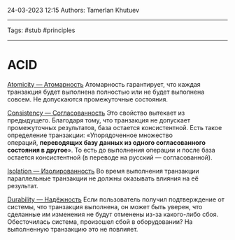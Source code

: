 24-03-2023
12:15
Authors: Tamerlan Khutuev
***
Tags: #stub #principles 
***
# ACID

[Atomicity — Атомарность](https://habr.com/ru/post/555920/#atomicity)
Атомарность гарантирует, что каждая транзакция будет выполнена полностью или не будет выполнена совсем. Не допускаются промежуточные состояния.

[Consistency — Согласованность](https://habr.com/ru/post/555920/#consistency)
Это свойство вытекает из предыдущего. Благодаря тому, что транзакция не допускает промежуточных результатов, база остается консистентной. Есть такое определение транзакции: «Упорядоченное множество операций, **переводящих базу данных из одного согласованного состояния в другое**». То есть до выполнения операции и после база остается консистентной (в переводе на русский — согласованной).

[Isolation — Изолированность](https://habr.com/ru/post/555920/#isolation)
Во время выполнения транзакции параллельные транзакции не должны оказывать влияния на её результат.
 
[Durability — Надёжность](https://habr.com/ru/post/555920/#durability)
Если пользователь получил подтверждение от системы, что транзакция выполнена, он может быть уверен, что сделанные им изменения не будут отменены из-за какого-либо сбоя. Обесточилась система, произошел сбой в оборудовании? На выполненную транзакцию это не повлияет.